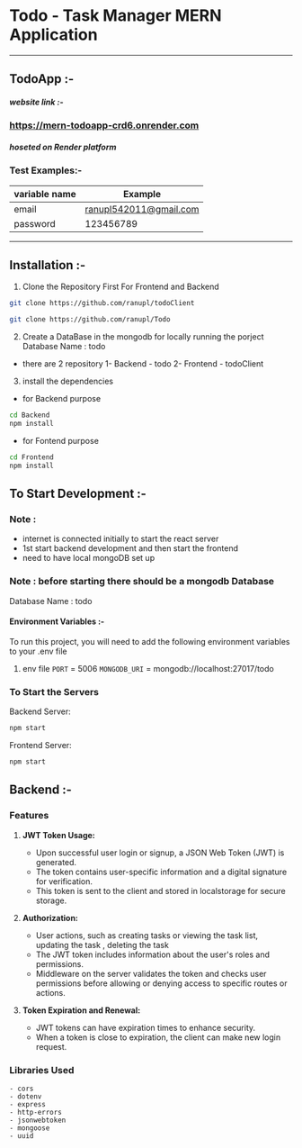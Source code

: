 # Todo - Task Manager MERN Application

---

## TodoApp :-

##### website link :-

### https://mern-todoapp-crd6.onrender.com

##### hoseted on Render platform

### Test Examples:-

| variable name | Example                |
| ------------- | ---------------------- |
| email         | ranupl542011@gmail.com |
| password      | 123456789              |

---

## Installation :-

1. Clone the Repository First For Frontend and Backend

```sh
git clone https://github.com/ranupl/todoClient
```

```sh
git clone https://github.com/ranupl/Todo
```

2. Create a DataBase in the mongodb for locally running the porject
   Database Name : todo

- there are 2 repository
  1- Backend - todo
  2- Frontend - todoClient

3. install the dependencies

- for Backend purpose

```sh
cd Backend
npm install
```

- for Fontend purpose

```sh
cd Frontend
npm install
```

## To Start Development :-

### Note :

- internet is connected initially to start the react server
- 1st start backend development and then start the frontend
- need to have local mongoDB set up

### Note : before starting there should be a mongodb Database

Database Name : todo

#### Environment Variables :-

To run this project, you will need to add the following environment variables to your .env file

1. env file
   `PORT` = 5006
   `MONGODB_URI` = mongodb://localhost:27017/todo

### To Start the Servers

Backend Server:

```sh
npm start
```

Frontend Server:

```sh
npm start
```

## Backend :-

### Features

1. **JWT Token Usage:**

   - Upon successful user login or signup, a JSON Web Token (JWT) is generated.
   - The token contains user-specific information and a digital signature for verification.
   - This token is sent to the client and stored in localstorage for secure storage.

2. **Authorization:**

   - User actions, such as creating tasks or viewing the task list, updating the task , deleting the task
   - The JWT token includes information about the user's roles and permissions.
   - Middleware on the server validates the token and checks user permissions before allowing or denying access to specific routes or actions.

3. **Token Expiration and Renewal:**
   - JWT tokens can have expiration times to enhance security.
   - When a token is close to expiration, the client can make new login request.

### Libraries Used

    - cors
    - dotenv
    - express
    - http-errors
    - jsonwebtoken
    - mongoose
    - uuid
